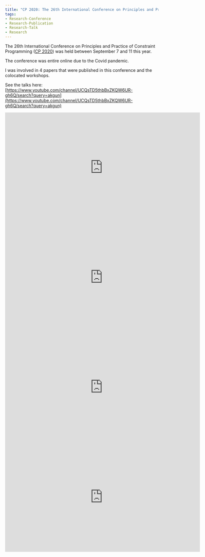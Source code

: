 ```yaml
---
title: "CP 2020: The 26th International Conference on Principles and Practice of Constraint Programming"
tags:
- Research-Conference
- Research-Publication
- Research-Talk
- Research
---
```



The 26th International Conference on Principles and Practice of Constraint Programming ([CP 2020](https://cp2020.a4cp.org)) was held between September 7 and 11 this year.

The conference was entire online due to the Covid pandemic.

I was involved in 4 papers that were published in this conference and the colocated workshops.

See the talks here: [https://www.youtube.com/channel/UCQsTD5thbBxZKQW6UR-gh6Q/search?query=akgun](https://www.youtube.com/channel/UCQsTD5thbBxZKQW6UR-gh6Q/search?query=akgun)

<iframe width="640" height="360" src="https://www.youtube.com/embed/WtDwVyf7Gmw" title="YouTube video player" frameborder="0" allow="accelerometer; autoplay; clipboard-write; encrypted-media; gyroscope; picture-in-picture" allowfullscreen></iframe>

<iframe width="640" height="360" src="https://www.youtube.com/embed/cbCNTeQQ6DQ" title="YouTube video player" frameborder="0" allow="accelerometer; autoplay; clipboard-write; encrypted-media; gyroscope; picture-in-picture" allowfullscreen></iframe>

<iframe width="640" height="360" src="https://www.youtube.com/embed/ec2IY_c8nK4" title="YouTube video player" frameborder="0" allow="accelerometer; autoplay; clipboard-write; encrypted-media; gyroscope; picture-in-picture" allowfullscreen></iframe>

<iframe width="640" height="360" src="https://www.youtube.com/embed/8tH1cbO0XfI" title="YouTube video player" frameborder="0" allow="accelerometer; autoplay; clipboard-write; encrypted-media; gyroscope; picture-in-picture" allowfullscreen></iframe>
